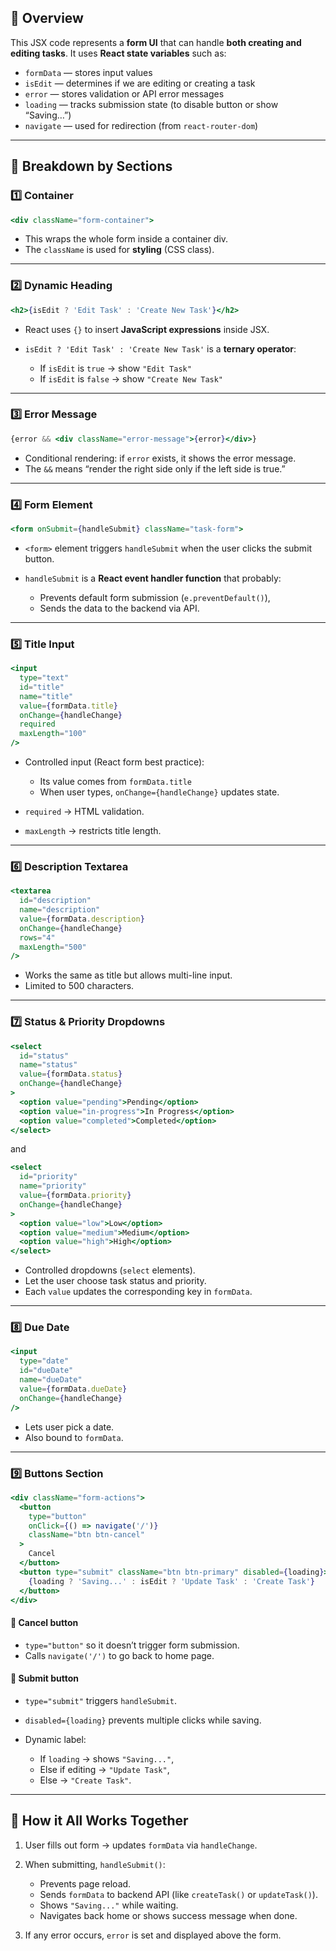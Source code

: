 ## 🧠 Overview

This JSX code represents a **form UI** that can handle **both creating and editing tasks**.
It uses **React state variables** such as:

* `formData` — stores input values
* `isEdit` — determines if we are editing or creating a task
* `error` — stores validation or API error messages
* `loading` — tracks submission state (to disable button or show “Saving…”)
* `navigate` — used for redirection (from `react-router-dom`)

---

## 🧩 Breakdown by Sections

### 1️⃣ Container

```jsx
<div className="form-container">
```

* This wraps the whole form inside a container div.
* The `className` is used for **styling** (CSS class).

---

### 2️⃣ Dynamic Heading

```jsx
<h2>{isEdit ? 'Edit Task' : 'Create New Task'}</h2>
```

* React uses `{}` to insert **JavaScript expressions** inside JSX.
* `isEdit ? 'Edit Task' : 'Create New Task'` is a **ternary operator**:

  * If `isEdit` is `true` → show `"Edit Task"`
  * If `isEdit` is `false` → show `"Create New Task"`

---

### 3️⃣ Error Message

```jsx
{error && <div className="error-message">{error}</div>}
```

* Conditional rendering: if `error` exists, it shows the error message.
* The `&&` means “render the right side only if the left side is true.”

---

### 4️⃣ Form Element

```jsx
<form onSubmit={handleSubmit} className="task-form">
```

* `<form>` element triggers `handleSubmit` when the user clicks the submit button.
* `handleSubmit` is a **React event handler function** that probably:

  * Prevents default form submission (`e.preventDefault()`),
  * Sends the data to the backend via API.

---

### 5️⃣ Title Input

```jsx
<input
  type="text"
  id="title"
  name="title"
  value={formData.title}
  onChange={handleChange}
  required
  maxLength="100"
/>
```

* Controlled input (React form best practice):

  * Its value comes from `formData.title`
  * When user types, `onChange={handleChange}` updates state.
* `required` → HTML validation.
* `maxLength` → restricts title length.

---

### 6️⃣ Description Textarea

```jsx
<textarea
  id="description"
  name="description"
  value={formData.description}
  onChange={handleChange}
  rows="4"
  maxLength="500"
/>
```

* Works the same as title but allows multi-line input.
* Limited to 500 characters.

---

### 7️⃣ Status & Priority Dropdowns

```jsx
<select
  id="status"
  name="status"
  value={formData.status}
  onChange={handleChange}
>
  <option value="pending">Pending</option>
  <option value="in-progress">In Progress</option>
  <option value="completed">Completed</option>
</select>
```

and

```jsx
<select
  id="priority"
  name="priority"
  value={formData.priority}
  onChange={handleChange}
>
  <option value="low">Low</option>
  <option value="medium">Medium</option>
  <option value="high">High</option>
</select>
```

* Controlled dropdowns (`select` elements).
* Let the user choose task status and priority.
* Each `value` updates the corresponding key in `formData`.

---

### 8️⃣ Due Date

```jsx
<input
  type="date"
  id="dueDate"
  name="dueDate"
  value={formData.dueDate}
  onChange={handleChange}
/>
```

* Lets user pick a date.
* Also bound to `formData`.

---

### 9️⃣ Buttons Section

```jsx
<div className="form-actions">
  <button
    type="button"
    onClick={() => navigate('/')}
    className="btn btn-cancel"
  >
    Cancel
  </button>
  <button type="submit" className="btn btn-primary" disabled={loading}>
    {loading ? 'Saving...' : isEdit ? 'Update Task' : 'Create Task'}
  </button>
</div>
```

#### 🔹 Cancel button

* `type="button"` so it doesn’t trigger form submission.
* Calls `navigate('/')` to go back to home page.

#### 🔹 Submit button

* `type="submit"` triggers `handleSubmit`.
* `disabled={loading}` prevents multiple clicks while saving.
* Dynamic label:

  * If `loading` → shows `"Saving..."`,
  * Else if editing → `"Update Task"`,
  * Else → `"Create Task"`.

---

## 🧠 How it All Works Together

1. User fills out form → updates `formData` via `handleChange`.
2. When submitting, `handleSubmit()`:

   * Prevents page reload.
   * Sends `formData` to backend API (like `createTask()` or `updateTask()`).
   * Shows `"Saving..."` while waiting.
   * Navigates back home or shows success message when done.
3. If any error occurs, `error` is set and displayed above the form.